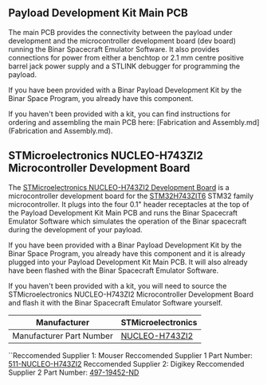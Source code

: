 ## Payload Development Kit Main PCB
The main PCB provides the connectivity between the payload under development and the microcontroller development board (dev board) running the Binar Spacecraft Emulator Software. It also provides connections for power from either a benchtop or 2.1 mm centre positive barrel jack power supply and a STLINK debugger for programming the payload.

If you have been provided with a Binar Payload Development Kit by the Binar Space Program, you already have this component.

If you haven't been provided with a kit, you can find instructions for ordering and assembling the main PCB here: [Fabrication and Assembly.md](Fabrication and Assembly.md).

## STMicroelectronics NUCLEO-H743ZI2 Microcontroller Development Board
The [STMicroelectronics NUCLEO-H743ZI2 Development Board](https://www.st.com/en/evaluation-tools/nucleo-h743zi.html) is a microcontroller development board for the [STM32H743ZIT6](https://www.st.com/en/microcontrollers-microprocessors/stm32h743zi.html) STM32 family microcontroller. It plugs into the four 0.1" header receptacles at the top of the Payload Development Kit Main PCB and runs the Binar Spacecraft Emulator Software which simulates the operation of the Binar spacecraft during the development of your payload.

If you have been provided with a Binar Payload Development Kit by the Binar Space Program, you already have this component and it is already plugged into your Payload Development Kit Main PCB. It will also already have been flashed with the Binar Spacecraft Emulator Software.

If you haven't been provided with a kit, you will need to source the STMicroelectronics NUCLEO-H743ZI2 Microcontroller Development Board and flash it with the Binar Spacecraft Emulator Software yourself.


| Manufacturer | STMicroelectronics |
|-|-|
| Manufacturer Part Number | [NUCLEO-H743ZI2](https://www.st.com/en/evaluation-tools/nucleo-h743zi.html) |

``Reccomended Supplier 1: Mouser
Reccomended Supplier 1 Part Number: [511-NUCLEO-H743ZI2](https://www.mouser.com/ProductDetail/STMicroelectronics/NUCLEO-H743ZI2)
Reccomended Supplier 2: Digikey
Reccomended Supplier 2 Part Number: [497-19452-ND](https://www.digikey.com/en/products/detail/stmicroelectronics/NUCLEO-H743ZI2/10130892)
